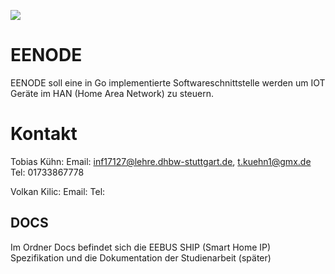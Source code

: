 ![](https://www.eebus.org/wp-content/uploads/2018/10/logo.png)
# EENODE
EENODE soll eine in Go implementierte Softwareschnittstelle werden um IOT Geräte im HAN (Home Area Network) zu steuern.



# Kontakt

Tobias Kühn: 
Email: inf17127@lehre.dhbw-stuttgart.de, t.kuehn1@gmx.de
Tel: 01733867778

Volkan Kilic:
Email:
Tel:

## DOCS

Im Ordner Docs befindet sich die EEBUS SHIP (Smart Home IP) Spezifikation und die Dokumentation der Studienarbeit (später)


